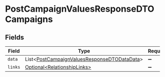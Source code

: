 # PostCampaignValuesResponseDTOCampaigns


## Fields

| Field                                                                                                            | Type                                                                                                             | Required                                                                                                         | Description                                                                                                      |
| ---------------------------------------------------------------------------------------------------------------- | ---------------------------------------------------------------------------------------------------------------- | ---------------------------------------------------------------------------------------------------------------- | ---------------------------------------------------------------------------------------------------------------- |
| `data`                                                                                                           | List\<[PostCampaignValuesResponseDTODataData](../../models/components/PostCampaignValuesResponseDTODataData.md)> | :heavy_minus_sign:                                                                                               | N/A                                                                                                              |
| `links`                                                                                                          | [Optional\<RelationshipLinks>](../../models/components/RelationshipLinks.md)                                     | :heavy_minus_sign:                                                                                               | N/A                                                                                                              |